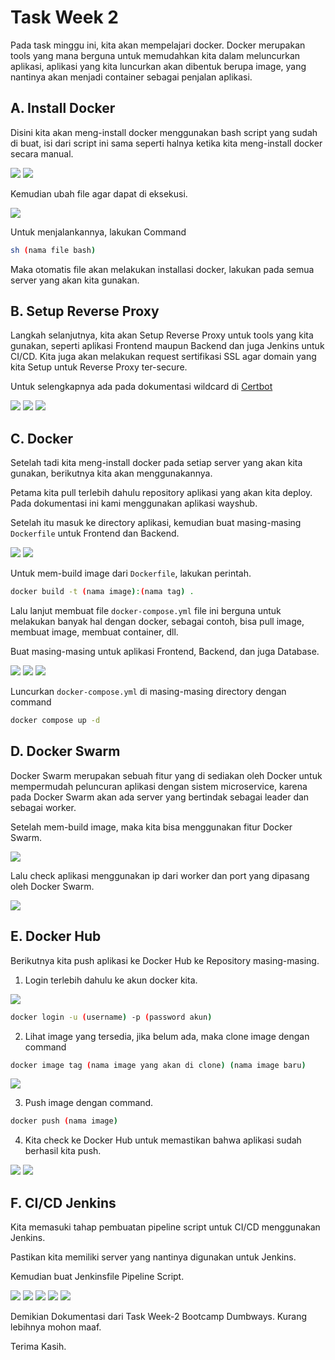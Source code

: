 # Task Week 2

Pada task minggu ini, kita akan mempelajari docker. Docker merupakan tools yang mana berguna untuk memudahkan kita dalam meluncurkan aplikasi, aplikasi yang kita luncurkan akan dibentuk berupa image, yang nantinya akan menjadi container sebagai penjalan aplikasi.

## A. Install Docker

Disini kita akan meng-install docker menggunakan bash script yang sudah di buat, isi dari script ini sama seperti halnya ketika kita meng-install docker secara manual.

<img src="Dokumentasi/Dokumentasi-Install-Docker-Shell/1.png">
<img src="Dokumentasi/Dokumentasi-Install-Docker-Shell/2.png">

Kemudian ubah file agar dapat di eksekusi.

<img src="Dokumentasi/Dokumentasi-Install-Docker-Shell/3.png">

Untuk menjalankannya, lakukan Command

```bash
sh (nama file bash)
```

Maka otomatis file akan melakukan installasi docker, lakukan pada semua server yang akan kita gunakan.

## B. Setup Reverse Proxy

Langkah selanjutnya, kita akan Setup Reverse Proxy untuk tools yang kita gunakan, seperti aplikasi Frontend maupun Backend dan juga Jenkins untuk CI/CD. Kita juga akan melakukan request sertifikasi SSL agar domain yang kita Setup untuk Reverse Proxy ter-secure.

Untuk selengkapnya ada pada dokumentasi wildcard di [Certbot](https://certbot.eff.org/instructions?ws=nginx&os=ubuntufocal)

<img src="Dokumentasi/Dokumentasi-SSL/1.png">
<img src="Dokumentasi/Dokumentasi-SSL/2.png">
<img src="Dokumentasi/Dokumentasi-SSL/3.png">

## C. Docker

Setelah tadi kita meng-install docker pada setiap server yang akan kita gunakan, berikutnya kita akan menggunakannya.

Petama kita pull terlebih dahulu repository aplikasi yang akan kita deploy. Pada dokumentasi ini kami menggunakan aplikasi wayshub.

Setelah itu masuk ke directory aplikasi, kemudian buat masing-masing ```Dockerfile``` untuk Frontend dan Backend.

<img src="Dokumentasi/Dokumentasi-Docker/1.png">
<img src="Dokumentasi/Dokumentasi-Docker/2.png">

Untuk mem-build image dari ```Dockerfile```, lakukan perintah.

```bash
docker build -t (nama image):(nama tag) .
```
Lalu lanjut membuat file ```docker-compose.yml``` file ini berguna untuk melakukan banyak hal dengan docker, sebagai contoh, bisa pull image, membuat image, membuat container, dll.

Buat masing-masing untuk aplikasi Frontend, Backend, dan juga Database.

<img src="Dokumentasi/Dokumentasi-Docker/3.png">
<img src="Dokumentasi/Dokumentasi-Docker/4.png">
<img src="Dokumentasi/Dokumentasi-Docker/5.png">

Luncurkan ```docker-compose.yml``` di masing-masing directory dengan command
```bash
docker compose up -d
```

## D. Docker Swarm

Docker Swarm merupakan sebuah fitur yang di sediakan oleh Docker untuk mempermudah peluncuran aplikasi dengan sistem microservice, karena pada Docker Swarm akan ada server yang bertindak sebagai leader dan sebagai worker.

Setelah mem-build image, maka kita bisa menggunakan fitur Docker Swarm.

<img src="Dokumentasi/Dokumentasi-Docker-Swarm/1.png">

Lalu check aplikasi menggunakan ip dari worker dan port yang dipasang oleh Docker Swarm.

<img src="Dokumentasi/Dokumentasi-Docker-Swarm/2.png">

## E. Docker Hub

Berikutnya kita push aplikasi ke Docker Hub ke Repository masing-masing.

1. Login terlebih dahulu ke akun docker kita.

<img src="Dokumentasi/Dokumentasi-DockerHub/1.png">

```bash
docker login -u (username) -p (password akun)
```

2. Lihat image yang tersedia, jika belum ada, maka clone image dengan command

```bash
docker image tag (nama image yang akan di clone) (nama image baru)
```

<img src="Dokumentasi/Dokumentasi-DockerHub/2.png">

3. Push image dengan command.

```bash
docker push (nama image)
```

4. Kita check ke Docker Hub untuk memastikan bahwa aplikasi sudah berhasil kita push.

<img src="Dokumentasi/Dokumentasi-DockerHub/3.png">
<img src="Dokumentasi/Dokumentasi-DockerHub/4.png">

## F. CI/CD Jenkins

Kita memasuki tahap pembuatan pipeline script untuk CI/CD menggunakan Jenkins.

Pastikan kita memiliki server yang nantinya digunakan untuk Jenkins.

Kemudian buat Jenkinsfile Pipeline Script.

<img src="Dokumentasi/Dokumentasi-Jenkins/1.png">

<img src="Dokumentasi/Dokumentasi-Jenkins/2.png">

<img src="Dokumentasi/Dokumentasi-Jenkins/3.png">

<img src="Dokumentasi/Dokumentasi-Jenkins/4.png">

<img src="Dokumentasi/Dokumentasi-Jenkins/5.png">

Demikian Dokumentasi dari Task Week-2 Bootcamp Dumbways. Kurang lebihnya mohon maaf.

Terima Kasih.